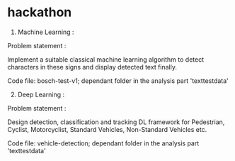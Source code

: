 # hackathon
1) Machine Learning :

Problem statement :

Implement a suitable classical machine learning algorithm to detect characters in these signs and display detected text finally.

Code file: bosch-test-v1; dependant folder in the analysis part 'texttestdata'

2) Deep Learning :

Problem statement :

Design detection, classification and tracking DL framework for Pedestrian, Cyclist, Motorcyclist, Standard Vehicles, Non-Standard Vehicles etc.

Code file: vehicle-detection; dependant folder in the analysis part 'texttestdata'
